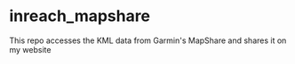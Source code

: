 # inreach_mapshare
This repo accesses the KML data from Garmin's MapShare and shares it on my website
